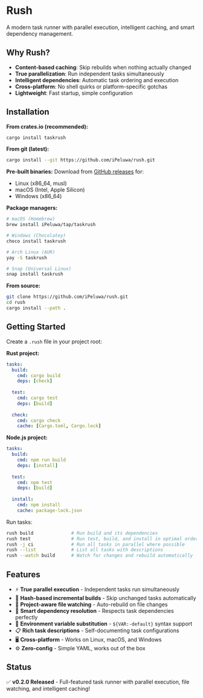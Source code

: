 # Rush

A modern task runner with parallel execution, intelligent caching, and smart dependency management.

## Why Rush?

- **Content-based caching**: Skip rebuilds when nothing actually changed
- **True parallelization**: Run independent tasks simultaneously
- **Intelligent dependencies**: Automatic task ordering and execution
- **Cross-platform**: No shell quirks or platform-specific gotchas
- **Lightweight**: Fast startup, simple configuration

## Installation

**From crates.io (recommended):**
```bash
cargo install taskrush
```

**From git (latest):**
```bash
cargo install --git https://github.com/iPeluwa/rush.git
```

**Pre-built binaries:**
Download from [GitHub releases](https://github.com/iPeluwa/rush/releases) for:
- Linux (x86_64, musl)
- macOS (Intel, Apple Silicon)  
- Windows (x86_64)

**Package managers:**
```bash
# macOS (Homebrew)
brew install iPeluwa/tap/taskrush

# Windows (Chocolatey) 
choco install taskrush

# Arch Linux (AUR)
yay -S taskrush

# Snap (Universal Linux)
snap install taskrush
```

**From source:**
```bash
git clone https://github.com/iPeluwa/rush.git
cd rush
cargo install --path .
```

## Getting Started

Create a `.rush` file in your project root:

**Rust project:**
```yaml
tasks:
  build:
    cmd: cargo build
    deps: [check]
    
  test:
    cmd: cargo test
    deps: [build]
    
  check:
    cmd: cargo check
    cache: [Cargo.toml, Cargo.lock]
```

**Node.js project:**
```yaml
tasks:
  build:
    cmd: npm run build
    deps: [install]
    
  test:
    cmd: npm test
    deps: [build]
    
  install:
    cmd: npm install
    cache: package-lock.json
```

Run tasks:
```bash
rush build              # Run build and its dependencies
rush test               # Run test, build, and install in optimal order
rush -j ci              # Run all tasks in parallel where possible
rush --list             # List all tasks with descriptions
rush --watch build      # Watch for changes and rebuild automatically
```

## Features

- ⚡ **True parallel execution** - Independent tasks run simultaneously
- 🧠 **Hash-based incremental builds** - Skip unchanged tasks automatically  
- 📁 **Project-aware file watching** - Auto-rebuild on file changes
- 🎯 **Smart dependency resolution** - Respects task dependencies perfectly
- 🔧 **Environment variable substitution** - `${VAR:-default}` syntax support
- 📋 **Rich task descriptions** - Self-documenting task configurations
- 🖥️ **Cross-platform** - Works on Linux, macOS, and Windows
- ⚙️ **Zero-config** - Simple YAML, works out of the box

## Status

✅ **v0.2.0 Released** - Full-featured task runner with parallel execution, file watching, and intelligent caching!
